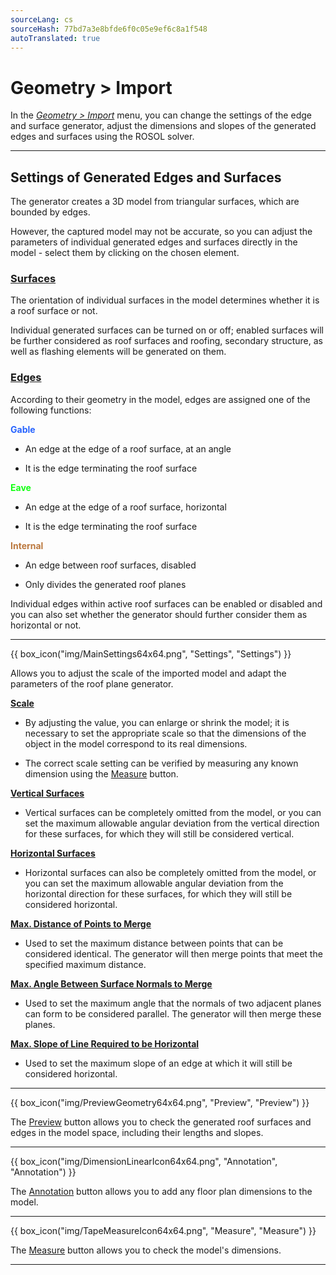 ```yaml
---
sourceLang: cs
sourceHash: 77bd7a3e8bfde6f0c05e9ef6c8a1f548
autoTranslated: true
---
```


<h1>Geometry &gt; Import</h1>
<p>In the <u><i>Geometry &gt; Import</i></u> menu, you can change the settings of the edge and surface generator, adjust the dimensions and slopes of the generated edges and surfaces using the ROSOL solver.</p>

<hr class="main">

<h2>Settings of Generated Edges and Surfaces</h2>
<p>The generator creates a 3D model from triangular surfaces, which are bounded by edges.</p>

<p>However, the captured model may not be accurate, so you can adjust the parameters of individual generated edges and surfaces directly in the model - select them by clicking on the chosen element.</p>

<h3><u>Surfaces</u></h3>
<p>The orientation of individual surfaces in the model determines whether it is a roof surface or not.</p>

<p>Individual generated surfaces can be turned on or off; enabled surfaces will be further considered as roof surfaces and roofing, secondary structure, as well as flashing elements will be generated on them.</p>

<h3><u>Edges</u></h3>
<p>According to their geometry in the model, edges are assigned one of the following functions:</p>

<p><span style="color: rgba(40,100,255,255);"><b>Gable</b></span></p>
<ul>
  <li><p>An edge at the edge of a roof surface, at an angle</p></li>
  <li><p>It is the edge terminating the roof surface</p></li>
</ul>

<p><span style="color: rgba(20,255,20,255);"><b>Eave</b></span></p>
<ul>
  <li><p>An edge at the edge of a roof surface, horizontal</p></li>
  <li><p>It is the edge terminating the roof surface</p></li>
</ul>

<p><span style="color: rgba(187,120,62,255);"><b>Internal</b></span></p>
<ul>
  <li><p>An edge between roof surfaces, disabled</p></li>
  <li><p>Only divides the generated roof planes</p></li>
</ul>

<p>Individual edges within active roof surfaces can be enabled or disabled and you can also set whether the generator should further consider them as horizontal or not.</p>

<hr class="main">

{{ box_icon("img/MainSettings64x64.png", "Settings", "Settings") }}

<p>Allows you to adjust the scale of the imported model and adapt the parameters of the roof plane generator.</p>

<p><b><u>Scale</u></b></p>
<ul>
  <li><p>By adjusting the value, you can enlarge or shrink the model; it is necessary to set the appropriate scale so that the dimensions of the object in the model correspond to its real dimensions.</p></li>
  <li><p>The correct scale setting can be verified by measuring any known dimension using the <u>Measure</u> button.</p></li>
</ul>

<p><b><u>Vertical Surfaces</u></b></p>
<ul>
  <li><p>Vertical surfaces can be completely omitted from the model, or you can set the maximum allowable angular deviation from the vertical direction for these surfaces, for which they will still be considered vertical.</p></li>
</ul>

<p><b><u>Horizontal Surfaces</u></b></p>
<ul>
  <li><p>Horizontal surfaces can also be completely omitted from the model, or you can set the maximum allowable angular deviation from the horizontal direction for these surfaces, for which they will still be considered horizontal.</p></li>
</ul>

<p><b><u>Max. Distance of Points to Merge</u></b></p>
<ul>
  <li><p>Used to set the maximum distance between points that can be considered identical. The generator will then merge points that meet the specified maximum distance.</p></li>
</ul>

<p><b><u>Max. Angle Between Surface Normals to Merge</u></b></p>
<ul>
  <li><p>Used to set the maximum angle that the normals of two adjacent planes can form to be considered parallel. The generator will then merge these planes.</p></li>
</ul>

<p><b><u>Max. Slope of Line Required to be Horizontal</u></b></p>
<ul>
  <li><p>Used to set the maximum slope of an edge at which it will still be considered horizontal.</p></li>
</ul>

<hr class="main">

{{ box_icon("img/PreviewGeometry64x64.png", "Preview", "Preview") }}

<p>The <u>Preview</u> button allows you to check the generated roof surfaces and edges in the model space, including their lengths and slopes.</p>

<hr class="main">

{{ box_icon("img/DimensionLinearIcon64x64.png", "Annotation", "Annotation") }}

<p>The <u>Annotation</u> button allows you to add any floor plan dimensions to the model.</p>

<hr class="main">

{{ box_icon("img/TapeMeasureIcon64x64.png", "Measure", "Measure") }}

<p>The <u>Measure</u> button allows you to check the model's dimensions.</p>

<hr class="main">

<!-- product: HiStruct Roofs -->